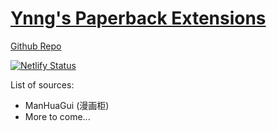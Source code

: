 # [Ynng's Paperback Extensions](https://extensions.ynng.ca/)
[Github Repo](https://github.com/Ynng/extensions-sources)

[![Netlify Status](https://api.netlify.com/api/v1/badges/21a2f00b-6711-458e-93c7-bd901e95a429/deploy-status)](https://app.netlify.com/sites/ynng-paperback-extensions/deploys)

List of sources:
- ManHuaGui (漫画柜)
- More to come...
